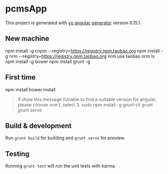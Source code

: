 # pcmsApp

This project is generated with [yo angular generator](https://github.com/yeoman/generator-angular)
version 0.15.1.

## New machine
npm install -g cnpm --registry=https://registry.npm.taobao.org
npm install -g nrm --registry=https://registry.npm.taobao.org
nrm use taobao
nrm ls
npm install -g bower
npm install grunt -g

## First time
npm install
bower install
>if show this message [Unable to find a suitable version for angular, please choose one:] ,select 3.
sudo npm install -g grunt-cli
grunt
grunt serve

## Build & development

Run `grunt build` for building and `grunt serve` for preview.

## Testing

Running `grunt test` will run the unit tests with karma.
